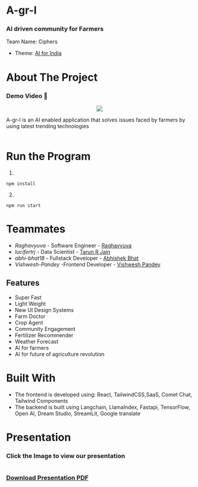 # A-gr-I
### AI driven community for Farmers
Team Name: Ciphers

- Theme: [AI for India](https://github.com/raghavyuva/a-gr-i.git)

# About The Project

### Demo Video 🎥

 <p align="center"><a href="https://github.com/raghavyuva/ciphers_quantumx/blob/master/src/assets/WhatsApp%20Video%202022-12-10%20at%208.29.51%20AM.mp4"><img src="https://github.com/raghavyuva/ciphers_statement/blob/master/src/assets/index.jpg"></a></p>
 A-gr-I is an AI enabled application that solves issues faced by farmers by using latest trending technologies
<br/>
<br/>

# Run the Program

1. 
```
npm install
```
2.
```
npm run start
```

# Teammates

- *Raghavyuva* - Software Engineer - [Raghavyuva](https://raghavyuva.com/)
- *lucifertrj* - Data Scientist - [Tarun R Jain](https://github.com/lucifertrj) 
- *abhi-bhat18* - Fullstack Developer - [Abhishek Bhat](https://github.com/Abhi-Bhat18) 
- *Vishwesh-Pandey* -Frontend Developer - [Vishwesh Pandey](https://github.com/vishweshpandeyyyy)

## Features
- Super Fast
- Light Weight
- New UI Design Systems 
- Farm Doctor 
- Crop Agent
- Community Engagement
- Fertilizer Recommender
- Weather Forecast
- AI for farmers
- AI for future of agriculture revolution

# Built With

- The frontend is developed using: React, TailwindCSS,SaaS, Comet Chat, Tailwind Components
- The backend is built using Langchain, LlamaIndex, Fastapi, TensorFlow, Open AI, Dream Studio, StreamLit, Google translate

# Presentation

### Click the Image to view our presentation

<a href=""><img src=""></a>

### [Download Presentation PDF]()
